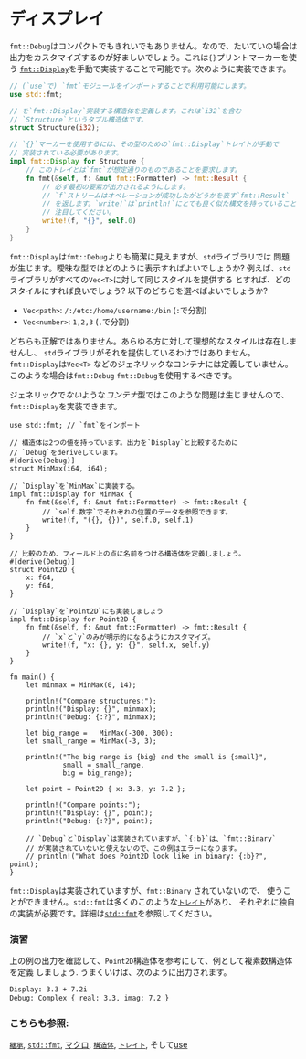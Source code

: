 # ディスプレイ

`fmt::Debug`はコンパクトでもきれいでもありません。なので、たいていの場合は
出力をカスタマイズするのが好ましいでしょう。これは`{}`プリントマーカーを使う
[`fmt::Display`][fmt]を手動で実装することで可能です。次のように実装できます。

```rust
// (`use`で) `fmt`モジュールをインポートすることで利用可能にします。
use std::fmt;

// を`fmt::Display`実装する構造体を定義します。これは`i32`を含む
// `Structure`というタプル構造体です。
struct Structure(i32);

// `{}`マーカーを使用するには、その型のための`fmt::Display`トレイトが手動で
// 実装されている必要があります。
impl fmt::Display for Structure {
    // このトレイとは`fmt`が想定通りのものであることを要求します。
    fn fmt(&self, f: &mut fmt::Formatter) -> fmt::Result {
        // 必ず最初の要素が出力されるようにします。
        // `f`ストリームはオペレーションが成功したがどうかを表す`fmt::Result`
        // を返します。`write!`は`println!`にとても良く似た構文を持っていることに
        // 注目してください。
        write!(f, "{}", self.0)
    }
}
```

`fmt::Display`は`fmt::Debug`よりも簡潔に見えますが、`std`ライブラリでは
問題が生じます。曖昧な型ではどのように表示すればよいでしょうか?
例えば、`std` ライブラリがすべての`Vec<T>`に対して同じスタイルを提供する
とすれば、どのスタイルにすれば良いでしょう? 以下のどちらを選べばよいでしょうか?

* `Vec<path>`: `/:/etc:/home/username:/bin` (`:`で分割)
* `Vec<number>`: `1,2,3` (`,`で分割)

どちらも正解ではありません。あらゆる方に対して理想的なスタイルは存在しませんし、
`std`ライブラリがそれを提供しているわけではありません。`fmt::Display`は`Vec<T>`
などのジェネリックなコンテナには定義していません。このような場合は`fmt::Debug`
`fmt::Debug`を使用するべきです。

ジェネリックで*ない*ような*コンテナ*型ではこのような問題は生じませんので、
`fmt::Display`を実装できます。

```rust,editable
use std::fmt; // `fmt`をインポート

// 構造体は2つの値を持っています。出力を`Display`と比較するために
// `Debug`をderiveしています。
#[derive(Debug)]
struct MinMax(i64, i64);

// `Display`を`MinMax`に実装する。
impl fmt::Display for MinMax {
    fn fmt(&self, f: &mut fmt::Formatter) -> fmt::Result {
        // `self.数字`でそれぞれの位置のデータを参照できます。
        write!(f, "({}, {})", self.0, self.1)
    }
}

// 比較のため、フィールド上の点に名前をつける構造体を定義しましょう。
#[derive(Debug)]
struct Point2D {
    x: f64,
    y: f64,
}

// `Display`を`Point2D`にも実装しましょう
impl fmt::Display for Point2D {
    fn fmt(&self, f: &mut fmt::Formatter) -> fmt::Result {
        // `x`と`y`のみが明示的になるようにカスタマイズ。
        write!(f, "x: {}, y: {}", self.x, self.y)
    }
}

fn main() {
    let minmax = MinMax(0, 14);

    println!("Compare structures:");
    println!("Display: {}", minmax);
    println!("Debug: {:?}", minmax);

    let big_range =   MinMax(-300, 300);
    let small_range = MinMax(-3, 3);

    println!("The big range is {big} and the small is {small}",
             small = small_range,
             big = big_range);

    let point = Point2D { x: 3.3, y: 7.2 };

    println!("Compare points:");
    println!("Display: {}", point);
    println!("Debug: {:?}", point);

    // `Debug`と`Display`は実装されていますが、`{:b}`は、`fmt::Binary`
    // が実装されていないと使えないので、この例はエラーになります。
    // println!("What does Point2D look like in binary: {:b}?", point);
}
```

`fmt::Display`は実装されていますが、`fmt::Binary` されていないので、
使うことができません。`std::fmt`は多くのこのような[`トレイト`][traits]があり、
それぞれに独自の実装が必要です。詳細は[`std::fmt`][fmt]を参照してください。

### 演習

上の例の出力を確認して、`Point2D`構造体を参考にして、例として複素数構造体を定義
しましょう. うまくいけば、次のように出力されます。

```txt
Display: 3.3 + 7.2i
Debug: Complex { real: 3.3, imag: 7.2 }
```

### こちらも参照:

[`継承`][derive], [`std::fmt`][fmt], [マクロ][macros], [`構造体`][structs],
[`トレイト`][traits], そして[use][use]

[derive]: ../../trait/derive.md
[fmt]: https://doc.rust-lang.org/std/fmt/
[macros]: ../../macros.md
[structs]: ../../custom_types/structs.md
[traits]: ../../trait.md
[use]: ../../mod/use.md

